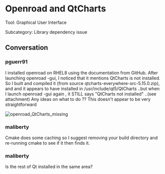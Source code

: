 # Openroad and QtCharts

Tool: Graphical User Interface

Subcategory: Library dependency issue

## Conversation

### pguerr91
I installed openroad on RHEL8 using the documentation from GitHub. After launching openroad -gui, I noticed that it mentions QtCharts is not installed. So I built and compiled it (from source qtcharts-everywhere-src-5.15.0.zip), and and it appears to have installed in /usr/include/qt5/QtCharts ..but when I launch openroad -gui again , it STILL says "QtCharts not installed" ..(see attachment) Any ideas on what to do ??  This doesn't appear to be very straightforward

![openroad_QtCharts_missing](https://github.com/The-OpenROAD-Project/OpenROAD/assets/47336735/70f5288c-1aa8-447b-ac35-0c0cfb27bee0)


### maliberty
Cmake does some caching so I suggest removing your build directory and re-running cmake to see if it then finds it.

### maliberty
Is the rest of Qt installed in the same area?

